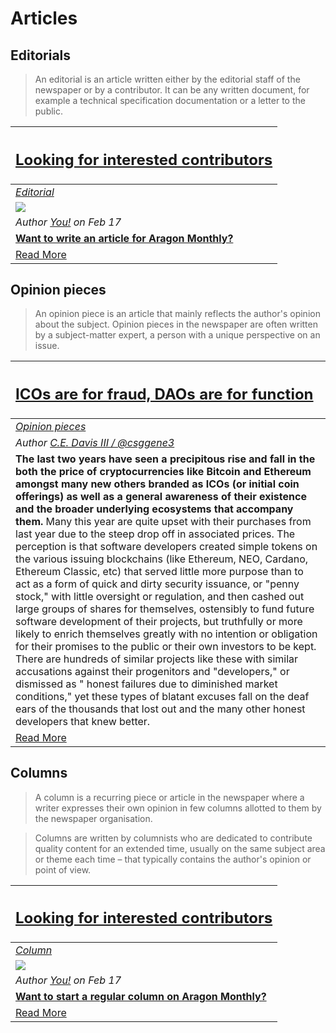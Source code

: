 # Articles

## **Editorials**
> An editorial is an article written either by the editorial staff of the newspaper or by a contributor. It can be any written document,  for example a technical specification documentation or a letter to the public.

[<h2>Looking for interested contributors</h2>](https://github.com/aragon/aragon-monthly/labels/article) |
:-----------|
[_Editorial_](https://github.com/aragon/aragon-monthly/labels/article) |
![](../images/monthly_no_image.png) |
_Author [You!](https://github.com/aragon/aragon-monthly/issues) on Feb 17_ |
[**Want to write an article for Aragon Monthly?**](https://github.com/aragon/aragon-monthly/labels/article) |
[Read More](https://github.com/aragon/aragon-monthly/labels/article) |

## **Opinion pieces**
> An opinion piece is an article that mainly reflects the author's opinion about the subject. Opinion pieces in the newspaper are often written by a subject-matter expert, a person with a unique perspective on an issue.

[<h2>ICOs are for fraud, DAOs are for function</h2>](opinion/ICOs_For_Fraud-DAOs_For_Function.md) |
:-----------|
[_Opinion pieces_](#opinion-pieces) |
_Author [C.E. Davis III / @csggene3](https://github.com/csggene3)_ |
**The last two years have seen a precipitous rise and fall in the both the price of cryptocurrencies like Bitcoin and Ethereum amongst many new others branded as ICOs (or initial coin offerings) as well as a general awareness of their existence and the broader underlying ecosystems that accompany them.** Many this year are quite upset with their purchases from last year due to the steep drop off in associated prices. The perception is that software developers created simple tokens on the various issuing blockchains (like Ethereum, NEO, Cardano, Ethereum Classic, etc) that served little more purpose than to act as a form of quick and dirty security issuance, or "penny stock," with little oversight or regulation, and then cashed out large groups of shares for themselves, ostensibly to fund future software development of their projects, but truthfully or more likely to enrich themselves greatly with no intention or obligation for their promises to the public or their own investors to be kept. There are hundreds of similar projects like these with similar accusations against their progenitors and "developers," or dismissed as " honest failures due to diminished market conditions," yet these types of blatant excuses fall on the deaf ears of the thousands that lost out and the many other honest developers that knew better. |
[Read More](opinion/ICOs_For_Fraud-DAOs_For_Function.md) |

## **Columns**
> A column is a recurring piece or article in the newspaper where a writer expresses their own opinion in few columns allotted to them by the newspaper organisation.

> Columns are written by columnists who are dedicated to contribute quality content for an extended time, usually on the same subject area or theme each time – that typically contains the author's opinion or point of view.

[<h2>Looking for interested contributors</h2>](columns/submit.md) |
:-----------|
[_Column_](#columns) |
![](../images/monthly_no_image.png) |
_Author [You!](https://github.com/aragon/aragon-monthly/issues) on Feb 17_ |
[**Want to start a regular column on Aragon Monthly?**](columns/submit.md) |
[Read More](columns/submit.md) |
